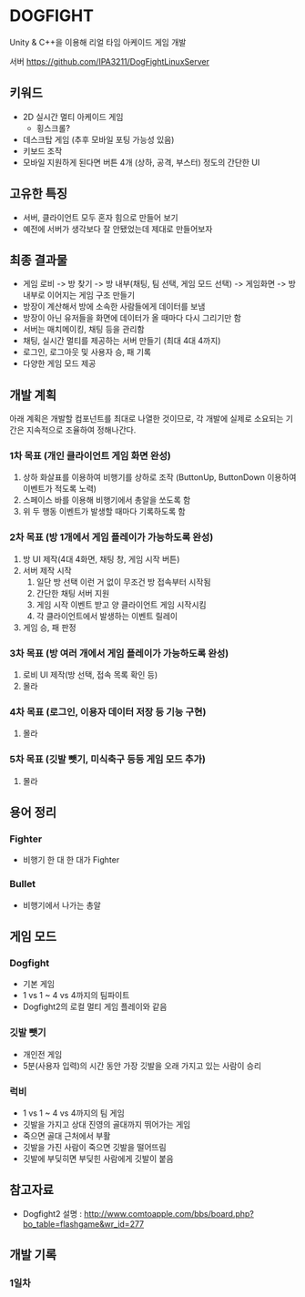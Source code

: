 # DOGFIGHT

Unity & C++을 이용해 리얼 타임 아케이드 게임 개발

서버 https://github.com/IPA3211/DogFightLinuxServer

## 키워드

- 2D 실시간 멀티 아케이드 게임
  - 횡스크롤?
- 데스크탑 게임 (추후 모바일 포팅 가능성 있음)
- 키보드 조작
- 모바일 지원하게 된다면 버튼 4개 (상하, 공격, 부스터) 정도의 간단한 UI

## 고유한 특징

- 서버, 클라이언트 모두 혼자 힘으로 만들어 보기
- 예전에 서버가 생각보다 잘 안됐었는데 제대로 만들어보자

## 최종 결과물

- 게임 로비 -> 방 찾기 -> 방 내부(채팅, 팀 선택, 게임 모드 선택) -> 게임화면 -> 방 내부로 이어지는 게임 구조 만들기
- 방장이 계산해서 방에 소속한 사람들에게 데이터를 보냄
- 방장이 아닌 유저들을 화면에 데이터가 올 때마다 다시 그리기만 함
- 서버는 매치메이킹, 채팅 등을 관리함
- 채팅, 실시간 멀티를 제공하는 서버 만들기 (최대 4대 4까지)
- 로그인, 로그아웃 및 사용자 승, 패 기록
- 다양한 게임 모드 제공

## 개발 계획

아래 계획은 개발할 컴포넌트를 최대로 나열한 것이므로, 각 개발에 실제로 소요되는 기간은 지속적으로 조율하여 정해나간다.

### 1차 목표 (개인 클라이언트 게임 화면 완성)

1. 상하 화살표를 이용하여 비행기를 상하로 조작 (ButtonUp, ButtonDown 이용하여 이벤트가 적도록 노력)
1. 스페이스 바를 이용해 비행기에서 총알을 쏘도록 함
1. 위 두 행동 이벤트가 발생할 때마다 기록하도록 함

### 2차 목표 (방 1개에서 게임 플레이가 가능하도록 완성)

1. 방 UI 제작(4대 4화면, 채팅 창, 게임 시작 버튼)
1. 서버 제작 시작
    1. 일단 방 선택 이런 거 없이 무조건 방 접속부터 시작됨
    1. 간단한 채팅 서버 지원
    1. 게임 시작 이벤트 받고 양 클라이언트 게임 시작시킴
    1. 각 클라이언트에서 발생하는 이벤트 릴레이
1. 게임 승, 패 판정

### 3차 목표 (방 여러 개에서 게임 플레이가 가능하도록 완성)

1. 로비 UI 제작(방 선택, 접속 목록 확인 등)
1. 몰라

### 4차 목표 (로그인, 이용자 데이터 저장 등 기능 구현)

1. 몰라

### 5차 목표 (깃발 뺏기, 미식축구 등등 게임 모드 추가)

1. 몰라

## 용어 정리

### Fighter

- 비행기 한 대 한 대가 Fighter

### Bullet

- 비행기에서 나가는 총알

## 게임 모드

### Dogfight

- 기본 게임
- 1 vs 1 ~ 4 vs 4까지의 팀파이트
- Dogfight2의 로컬 멀티 게임 플레이와 같음

### 깃발 뺏기

- 개인전 게임
- 5분(사용자 입력)의 시간 동안 가장 깃발을 오래 가지고 있는 사람이 승리

### 럭비

- 1 vs 1 ~ 4 vs 4까지의 팀 게임
- 깃발을 가지고 상대 진영의 골대까지 뛰어가는 게임
- 죽으면 골대 근처에서 부활
- 깃발을 가진 사람이 죽으면 깃발을 떨어뜨림
- 깃발에 부딪히면 부딪힌 사람에게 깃발이 붙음

## 참고자료

- Dogfight2 설명 : http://www.comtoapple.com/bbs/board.php?bo_table=flashgame&wr_id=277

## 개발 기록

### 1일차

